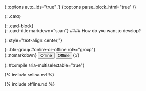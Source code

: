 {::options auto_ids="true" /}
{::options parse_block_html="true" /}

{: .card}
<div>
{: .card-block}
  <div>
{: .card-title markdown="span"}
#### How do you want to develop?

{: style="text-align: center;"}
  <div>
{: .btn-group #online-or-offline role="group"}
  <div>
  {::nomarkdown}
    <button class="btn btn-outline-primary" style="cursor: pointer" type="button" 
      data-toggle="collapse" data-parent="#compile" data-target="#online-compile" 
      aria-controls="online-compile">Online</button>
    <button class="btn btn-outline-primary" style="cursor: pointer" type="button" 
      data-toggle="collapse" data-parent="#compile" data-target="#offline-compile" 
      aria-controls="offline-compile">Offline</button>
  {:/}
  </div>
</div>
</div>
</div>
<p></p>

{: #compile aria-multiselectable="true"}
<div>

{% include online.md %}

{% include offline.md %}

</div>
<p></p>